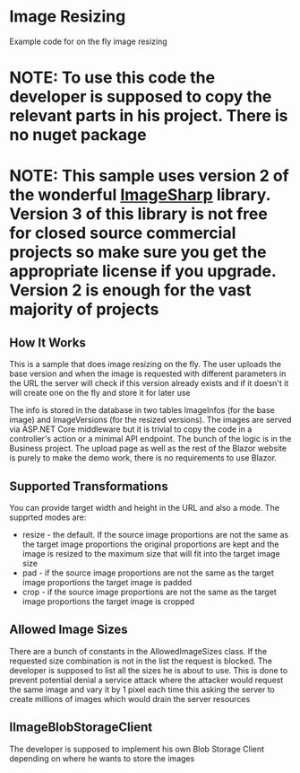# Image Resizing
Example code for on the fly image resizing

# NOTE: To use this code the developer is supposed to copy the relevant parts in his project. There is no nuget package

# NOTE: This sample uses version 2 of the wonderful [ImageSharp](https://github.com/SixLabors/ImageSharp) library. Version 3 of this library is not free for closed source commercial projects so make sure you get the appropriate license if you upgrade. Version 2 is enough for the vast majority of projects

## How It Works

This is a sample that does image resizing on the fly. The user uploads the base version and when the image is requested with different parameters in the URL the server will check if this version already exists and if it doesn't it will create one on the fly and store it for later use

The info is stored in the database in two tables ImageInfos (for the base image) and ImageVersions (for the resized versions). The images are served via ASP.NET Core middleware but it is trivial to copy the code in a controller's action or a minimal API endpoint. The bunch of the logic is in the Business project. The upload page as well as the rest of the Blazor website is purely to make the demo work, there is no requirements to use Blazor.

## Supported Transformations

You can provide target width and height in the URL and also a mode. The supprted modes are:
- resize - the default. If the source image proportions are not the same as the target image proportions the original proportions are kept and the image is resized to the maximum size that will fit into the target image size
- pad -  if the source image proportions are not the same as the target image proportions the target image is padded
- crop - if the source image proportions are not the same as the target image proportions the target image is cropped

## Allowed Image Sizes
There are a bunch of constants in the AllowedImageSizes class. If the requested size combination is not in the list the request is blocked. The developer is supposed to list all the sizes he is about to use. This is done to prevent potential denial a service attack where the attacker would request the same image and vary it by 1 pixel each time this asking the server to create millions of images which would drain the server resources

## IImageBlobStorageClient

The developer is supposed to implement his own Blob Storage Client depending on where he wants to store the images